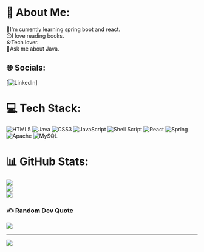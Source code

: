 # 💫 About Me:
🌱I'm currently learning spring boot and react.<br>😍I love reading books.<br>⚙️Tech lover.<br>💬Ask me about Java.


## 🌐 Socials:
[![LinkedIn](https://img.shields.io/badge/LinkedIn-%230077B5.svg?logo=linkedin&logoColor=white)]
# 💻 Tech Stack:
![HTML5](https://img.shields.io/badge/html5-%23E34F26.svg?style=plastic&logo=html5&logoColor=white) ![Java](https://img.shields.io/badge/java-%23ED8B00.svg?style=plastic&logo=java&logoColor=white) ![CSS3](https://img.shields.io/badge/css3-%231572B6.svg?style=plastic&logo=css3&logoColor=white) ![JavaScript](https://img.shields.io/badge/javascript-%23323330.svg?style=plastic&logo=javascript&logoColor=%23F7DF1E) ![Shell Script](https://img.shields.io/badge/shell_script-%23121011.svg?style=plastic&logo=gnu-bash&logoColor=white) ![React](https://img.shields.io/badge/react-%2320232a.svg?style=plastic&logo=react&logoColor=%2361DAFB) ![Spring](https://img.shields.io/badge/spring-%236DB33F.svg?style=plastic&logo=spring&logoColor=white) ![Apache](https://img.shields.io/badge/apache-%23D42029.svg?style=plastic&logo=apache&logoColor=white) ![MySQL](https://img.shields.io/badge/mysql-%2300f.svg?style=plastic&logo=mysql&logoColor=white)
# 📊 GitHub Stats:
![](https://github-readme-stats.vercel.app/api?username=ullas28&theme=dark&hide_border=false&include_all_commits=false&count_private=false)<br/>
![](https://github-readme-streak-stats.herokuapp.com/?user=ullas28&theme=dark&hide_border=false)<br/>
![](https://github-readme-stats.vercel.app/api/top-langs/?username=ullas28&theme=dark&hide_border=false&include_all_commits=false&count_private=false&layout=compact)

### ✍️ Random Dev Quote
![](https://quotes-github-readme.vercel.app/api?type=vetical&theme=gruvbox)

---
[![](https://visitcount.itsvg.in/api?id=ullas28&icon=0&color=5)](https://visitcount.itsvg.in)

<!-- Proudly created with GPRM ( https://gprm.itsvg.in ) -->
